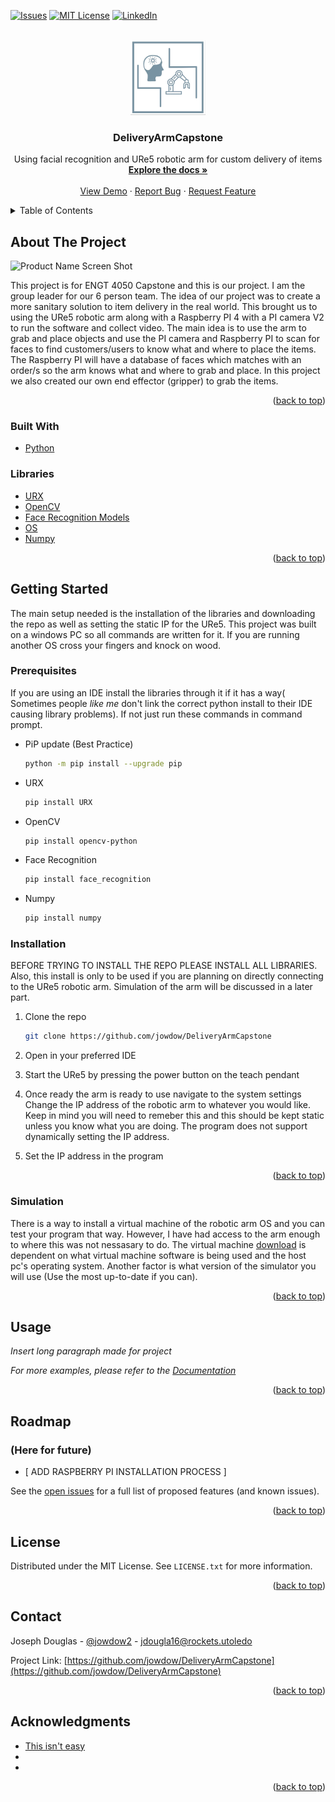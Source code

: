 <div id="top"></div>

<!-- PROJECT SHIELDS -->
<!--
*** I'm using markdown "reference style" links for readability.
*** Reference links are enclosed in brackets [ ] instead of parentheses ( ).
*** See the bottom of this document for the declaration of the reference variables
*** for contributors-url, forks-url, etc. This is an optional, concise syntax you may use.
*** https://www.markdownguide.org/basic-syntax/#reference-style-links
-->
[![Issues][issues-shield]][issues-url]
[![MIT License][license-shield]][license-url]
[![LinkedIn][linkedin-shield]][linkedin-url]



<!-- PROJECT LOGO -->
<br />
<div align="center">
  <a href="https://github.com/github_username/repo_name">
    <img src="logo.jpg" alt="Logo" width="120" height="120">
  </a>

<h3 align="center">DeliveryArmCapstone</h3>

  <p align="center">
    Using facial recognition and URe5 robotic arm for custom delivery of items
    <br />
    <a href="https://github.com/github_username/repo_name"><strong>Explore the docs »</strong></a>
    <br />
    <br />
    <a href="https://github.com/github_username/repo_name">View Demo</a>
    ·
    <a href="https://github.com/github_username/repo_name/issues">Report Bug</a>
    ·
    <a href="https://github.com/github_username/repo_name/issues">Request Feature</a>
  </p>
</div>



<!-- TABLE OF CONTENTS -->
<details>
  <summary>Table of Contents</summary>
  <ol>
    <li>
      <a href="#about-the-project">About The Project</a>
      <ul>
        <li><a href="#built-with">Built With</a></li>
      </ul>
    </li>
    <li>
      <a href="#getting-started">Getting Started</a>
      <ul>
        <li><a href="#prerequisites">Prerequisites</a></li>
        <li><a href="#installation">Installation</a></li>
      </ul>
    </li>
    <li><a href="#usage">Usage</a></li>
    <li><a href="#roadmap">Roadmap</a></li>
    <li><a href="#license">License</a></li>
    <li><a href="#contact">Contact</a></li>
    <li><a href="#acknowledgments">Acknowledgments</a></li>
  </ol>
</details>



<!-- ABOUT THE PROJECT -->
## About The Project

![Product Name Screen Shot][product-screenshot]

This project is for ENGT 4050 Capstone and this is our project. I am the group leader for our 6 person team. The idea of our project was to create a more sanitary solution to item delivery in the real world. This brought us to using the URe5 robotic arm along with a Raspberry PI 4 with a PI camera V2 to run the software and collect video. The main idea is to use the arm to grab and place objects and use the PI camera and Raspberry PI to scan for faces to find customers/users to know what and where to place the items. The Raspberry PI will have a database of faces which matches with an order/s so the arm knows what and where to grab and place. In this project we also created our own end effector (gripper) to grab the items.


<p align="right">(<a href="#top">back to top</a>)</p>



### Built With

* [Python](https://nextjs.org/)

### Libraries

* [URX](https://pypi.org/project/urx/)
* [OpenCV ](https://pypi.org/project/opencv-python/)
* [Face Recognition Models](https://pypi.org/project/face-recognition/)
* [OS](https://docs.python.org/3/library/os.html)
* [Numpy](https://pypi.org/project/numpy/)

<p align="right">(<a href="#top">back to top</a>)</p>



<!-- GETTING STARTED -->
## Getting Started

The main setup needed is the installation of the libraries and downloading the repo as well as setting the static IP for the URe5. This project was built on a windows PC so all commands are written for it. If you are running another OS cross your fingers and knock on wood.

### Prerequisites

If you are using an IDE install the libraries through it if it has a way( Sometimes people *like me* don't link the correct python install to their IDE causing library problems). If not just run these commands in command prompt.
* PiP update (Best Practice)
  ```sh
  python -m pip install --upgrade pip
  ```
* URX
  ```sh
  pip install URX
  ```
* OpenCV
  ```sh
  pip install opencv-python
  ```
* Face Recognition
  ```sh
  pip install face_recognition
  ```
* Numpy
  ```sh
  pip install numpy
  ```

### Installation

BEFORE TRYING TO INSTALL THE REPO PLEASE INSTALL ALL LIBRARIES. Also, this install is only to be used if you are planning on directly connecting to the URe5 robotic arm. Simulation of the arm will be discussed in a later part.

1. Clone the repo
   ```sh
   git clone https://github.com/jowdow/DeliveryArmCapstone
   ```
2. Open in your preferred IDE

3. Start the URe5 by pressing the power button on the teach pendant

4. Once ready the arm is ready to use navigate to the system settings
   Change the IP address of the robotic arm to whatever you would like.
   Keep in mind you will need to remeber this and this should be kept static
   unless you know what you are doing. The program does not support dynamically
   setting the IP address. 

5. Set the IP address in the program


<p align="right">(<a href="#top">back to top</a>)</p>

### Simulation
There is a way to install a virtual machine of the robotic arm OS and you can test your program that way. However, I have had access to the arm enough to where this was not nessasary to do. The virtual machine [download](https://www.universal-robots.com/download/?query=sim) is dependent on what virtual machine software is being used and the host pc's operating system. Another factor is what version of the simulator you will use (Use the most up-to-date if you can).

<p align="right">(<a href="#top">back to top</a>)</p>

<!-- USAGE EXAMPLES -->
## Usage

<!--Use this space to show useful examples of how a project can be used. Additional screenshots, code examples and demos work well in this space. You may also link to more resources. -->

*Insert long paragraph made for project*

_For more examples, please refer to the [Documentation](https://example.com)_

<p align="right">(<a href="#top">back to top</a>)</p>



<!-- ROADMAP -->
## Roadmap
### (Here for future)

- [ ADD RASPBERRY PI INSTALLATION PROCESS ] 

See the [open issues](https://github.com/github_username/repo_name/issues) for a full list of proposed features (and known issues).

<p align="right">(<a href="#top">back to top</a>)</p>



<!-- LICENSE -->
## License

Distributed under the MIT License. See `LICENSE.txt` for more information.

<p align="right">(<a href="#top">back to top</a>)</p>



<!-- CONTACT -->
## Contact

Joseph Douglas - [@jowdow2](https://twitter.com/jowdow2) - jdougla16@rockets.utoledo

Project Link: [https://github.com/jowdow/DeliveryArmCapstone](https://github.com/jowdow/DeliveryArmCapstone)

<p align="right">(<a href="#top">back to top</a>)</p>



<!-- ACKNOWLEDGMENTS -->
## Acknowledgments

* [This isn't easy]()
* []()
* []()

<p align="right">(<a href="#top">back to top</a>)</p>



<!-- MARKDOWN LINKS & IMAGES -->
<!-- All of these need to be updated -->
<!-- https://www.markdownguide.org/basic-syntax/#reference-style-links -->
[issues-shield]: https://img.shields.io/github/issues/jowdow/DeliveryArmCapstone.svg?style=for-the-badge
[issues-url]: https://github.com/jowdow/DeliveryArmCapstone/issues
[license-shield]: https://img.shields.io/github/license/jowdow/DeliveryArmCapstone.svg?style=for-the-badge
[license-url]: https://github.com/jowdow/DeliveryArmCapstone/blob/master/LICENSE.txt
[linkedin-shield]: https://img.shields.io/badge/-linkedin-black.svg?style=for-the-badge&logo=linkedin&colorB=555
[linkedin-url]: https://www.linkedin.com/in/joseph-douglas937/
[product-screenshot]: https://external-content.duckduckgo.com/iu/?u=https%3A%2F%2Ftse1.mm.bing.net%2Fth%3Fid%3DOIP.T8ik4Zb9Rc07eOFPPD0tFgHaHP%26pid%3DApi&f=1
